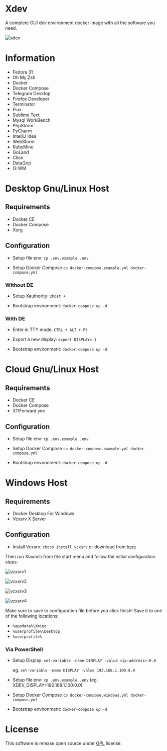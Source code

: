 # Xdev

A complete GUI dev environment docker image with all the software you need.

![xdev](docs/screenshots/w3.png)

# Information

- Fedora 31
- Oh My Zsh
- Docker
- Docker Compose
- Telegram Desktop
- Firefox Developer
- Terminator
- Flux
- Sublime Text
- Mysql WorkBench
- PhpStorm
- PyCharm
- IntelliJ Idea
- WebStorm
- RubyMine
- GoLand
- Clion
- DataGrip
- I3 WM

# Desktop Gnu/Linux Host 

## Requirements

- Docker CE
- Docker Compose
- Xorg

## Configuration

- Setup file env: `cp .env.example .env`

- Setup Docker Compose `cp docker-compose.example.yml docker-compose.yml`

### Without DE

- Setup Xauthority: `xhost +` 

- Bootstrap environment: `docker-compose up -d`

### With DE

- Enter in TTY mode: `CTRL + ALT + F3`

- Export a new display: `export DISPLAY=:1`

- Bootstrap environment: `docker-compose up -d`

# Cloud Gnu/Linux Host 

## Requirements

- Docker CE
- Docker Compose
- X11Forward yes 

## Configuration

- Setup file env: `cp .env.example .env`

- Setup Docker Compose `cp docker-compose.example.yml docker-compose.yml`

- Bootstrap environment: `docker-compose up -d`


# Windows Host

## Requirements

- Docker Desktop For Windows 
- Vcxsrv X Server

## Configuration

- Install Vcxsrv: `choco install vcxsrv` or download from [here](https://netix.dl.sourceforge.net/project/vcxsrv/vcxsrv/1.20.6.0/vcxsrv-64.1.20.6.0.installer.exe)

Then run Xlaunch from the start menu and follow the initial configuration steps:

![vcxsrv1](docs/screenshots/vcxsrv1.png)

![vcxsrv2](docs/screenshots/vcxsrv2.png)

![vcxsrv3](docs/screenshots/vcxsrv3.png)

![vcxsrv4](docs/screenshots/vcxsrv4.png)

Make sure to save to configuration file before you click finish!
Save it to one of the following locations:

- `%appdata%\Xming`
- `%userprofile%\Desktop`
- `%userprofile%`

### Via PowerShell

- Setup Display: `set-variable -name DISPLAY -value <ip-address>:0.0` 

    eg. `set-variable -name DISPLAY -value 192.168.1.100:0.0`

- Setup file env: `cp .env.example .env` (eg. XDEV_DISPLAY=192.168.1.100:0.0)

- Setup Docker Compose `cp docker-compose.windows.yml docker-compose.yml`

- Bootstrap environment: `docker-compose up -d`

# License

This software is release open source under [GPL](https://github.com/SindriaInc/xdev/blob/master/LICENSE) license.